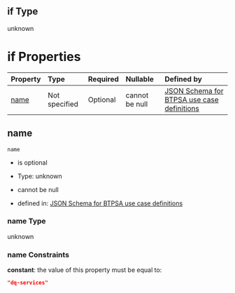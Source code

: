 ## if Type

unknown

# if Properties

| Property      | Type          | Required | Nullable       | Defined by                                                                                                                                                                                                        |
| :------------ | :------------ | :------- | :------------- | :---------------------------------------------------------------------------------------------------------------------------------------------------------------------------------------------------------------- |
| [name](#name) | Not specified | Optional | cannot be null | [JSON Schema for BTPSA use case definitions](btpsa-usecase-properties-services-items-allof-1-then-allof-33-if-properties-name.md "undefined#/properties/services/items/allOf/1/then/allOf/33/if/properties/name") |

## name



`name`

*   is optional

*   Type: unknown

*   cannot be null

*   defined in: [JSON Schema for BTPSA use case definitions](btpsa-usecase-properties-services-items-allof-1-then-allof-33-if-properties-name.md "undefined#/properties/services/items/allOf/1/then/allOf/33/if/properties/name")

### name Type

unknown

### name Constraints

**constant**: the value of this property must be equal to:

```json
"dq-services"
```
